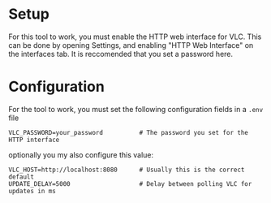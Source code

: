 # Setup

For this tool to work, you must enable the HTTP web interface for VLC. This can be done by opening Settings, and enabling "HTTP Web Interface" on the interfaces tab. It is reccomended that you set a password here.

# Configuration

For the tool to work, you must set the following configuration fields in a `.env` file

```env
VLC_PASSWORD=your_password          # The password you set for the HTTP interface
```

optionally you my also configure this value:

```env
VLC_HOST=http://localhost:8080      # Usually this is the correct default
UPDATE_DELAY=5000                   # Delay between polling VLC for updates in ms
```
